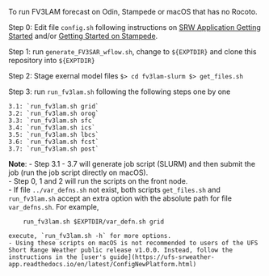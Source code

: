 To run FV3LAM forecast on Odin, Stampede or macOS that has no Rocoto.

Step 0: Edit file `config.sh` following instructions on [SRW Application Getting Started](https://github.com/ufs-community/ufs-srweather-app/wiki/Getting-Started)
 and/or [Getting Started on Stampede](https://github.com/ywangwof/ufs-srweather-app/wiki/Getting-Started-on-Stampede).

Step 1: run `generate_FV3SAR_wflow.sh`, change to `${EXPTDIR}` and clone this repository into `${EXPTDIR}`

Step 2: Stage exernal model files
        ```
        $> cd fv3lam-slurm
        $> get_files.sh
        ```

Step 3: run `run_fv3lam.sh` following the following steps one by one

    3.1: `run_fv3lam.sh grid`
    3.2: `run_fv3lam.sh orog`
    3.3: `run_fv3lam.sh sfc`
    3.4: `run_fv3lam.sh ics`
    3.5: `run_fv3lam.sh lbcs`
    3.6: `run_fv3lam.sh fcst`
    3.7: `run_fv3lam.sh post`

**Note**: 
    - Step 3.1 - 3.7 will generate job script (SLURM) and then submit the job (run the job script directly on macOS).  
    - Step 0, 1 and 2 will run the scripts on the front node.  
    - If file `../var_defns.sh` not exist, both scripts `get_files.sh` and `run_fv3lam.sh` accept an extra option with the absolute path for file `var_defns.sh`. For example,  
```
    run_fv3lam.sh $EXPTDIR/var_defn.sh grid
```
    execute, `run_fv3lam.sh -h` for more options.  
    - Using these scripts on macOS is not recommended to users of the UFS Short Range Weather public release v1.0.0. Instead, follow the instructions in the [user's guide](https://ufs-srweather-app.readthedocs.io/en/latest/ConfigNewPlatform.html)  
